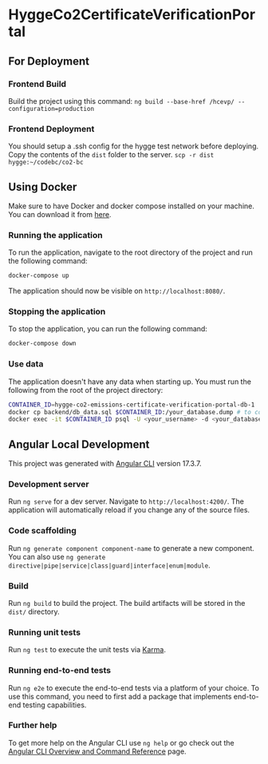 # HyggeCo2CertificateVerificationPortal

## For Deployment

### Frontend Build

Build the project using this command: `ng build --base-href /hcevp/ --configuration=production`

### Frontend Deployment

You should setup a .ssh config for the hygge test network before deploying.
Copy the contents of the `dist` folder to the server. `scp -r dist hygge:~/codebc/co2-bc`

## Using Docker

Make sure to have Docker and docker compose installed on your machine. You can download it from [here](https://www.docker.com/products/docker-desktop).

### Running the application

To run the application, navigate to the root directory of the project and run the following command:
```bash
docker-compose up
```

The application should now be visible on `http://localhost:8080/`.

### Stopping the application

To stop the application, you can run the following command:
```bash
docker-compose down
```

### Use data

The application doesn't have any data when starting up. You must run the following from the root of the project directory:
```bash
CONTAINER_ID=hygge-co2-emissions-certificate-verification-portal-db-1
docker cp backend/db_data.sql $CONTAINER_ID:/your_database.dump # to copy the dump file to the container
docker exec -it $CONTAINER_ID psql -U <your_username> -d <your_database> -f /your_database.dump # to restore the dump file
```

## Angular Local Development

This project was generated with [Angular CLI](https://github.com/angular/angular-cli) version 17.3.7.

### Development server

Run `ng serve` for a dev server. Navigate to `http://localhost:4200/`. The application will automatically reload if you change any of the source files.

### Code scaffolding

Run `ng generate component component-name` to generate a new component. You can also use `ng generate directive|pipe|service|class|guard|interface|enum|module`.

### Build

Run `ng build` to build the project. The build artifacts will be stored in the `dist/` directory.

### Running unit tests

Run `ng test` to execute the unit tests via [Karma](https://karma-runner.github.io).

### Running end-to-end tests

Run `ng e2e` to execute the end-to-end tests via a platform of your choice. To use this command, you need to first add a package that implements end-to-end testing capabilities.

### Further help

To get more help on the Angular CLI use `ng help` or go check out the [Angular CLI Overview and Command Reference](https://angular.io/cli) page.
